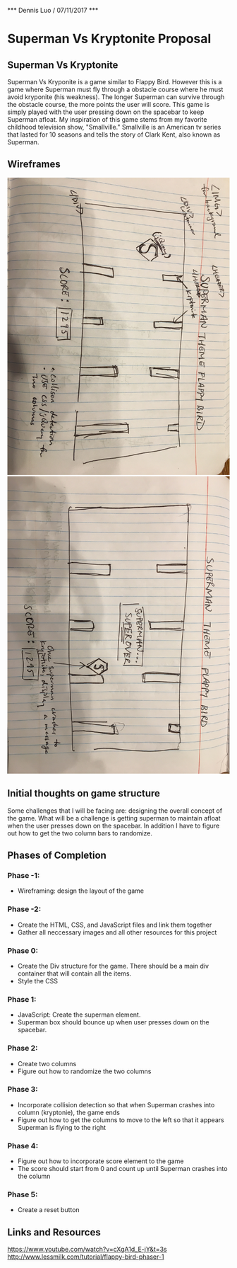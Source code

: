 *** Dennis Luo / 07/11/2017 ***

# Superman Vs Kryptonite Proposal

## Superman Vs Kryptonite

Superman Vs Kryponite is a game similar to Flappy Bird. However this is a game where Superman must fly through a obstacle course where he must avoid kryponite (his weakness). The longer Superman can survive through the obstacle course, the more points the user will score. This game is simply played with the user pressing down on the spacebar to keep Superman afloat. My inspiration of this game stems from my favorite childhood television show, "Smallville." Smallville is an American tv series that lasted for 10 seasons and tells the story of Clark Kent, also known as Superman.

## Wireframes

![](./Wireframes/wireframe1.jpg)
![](./Wireframes/wireframe2.jpg)

## Initial thoughts on game structure

Some challenges that I will be facing are: designing the overall concept of the game. What will be a challenge is getting superman to maintain afloat when the user presses down on the spacebar. In addition I have to figure out how to get the two column bars to randomize. 

## Phases of Completion

### Phase -1: 
* Wireframing: design the layout of the game
### Phase -2:
* Create the HTML, CSS, and JavaScript files and link them together 
* Gather all neccessary images and all other resources for this project
### Phase 0: 
* Create the Div structure for the game. There should be a main div container that will contain all the items.
* Style the CSS 
### Phase 1: 
* JavaScript: Create the superman element. 
* Superman box should bounce up when user presses down on the spacebar. 
### Phase 2: 
* Create two columns
* Figure out how to randomize the two columns 
### Phase 3: 
* Incorporate collision detection so that when Superman crashes into column (kryptonie), the game ends
* Figure out how to get the columns to move to the left so that it appears Superman is flying to the right
### Phase 4: 
* Figure out how to incorporate score element to the game
* The score should start from 0 and count up until Superman crashes into the column
### Phase 5:
* Create a reset button 

## Links and Resources

https://www.youtube.com/watch?v=cXgA1d_E-jY&t=3s
http://www.lessmilk.com/tutorial/flappy-bird-phaser-1

